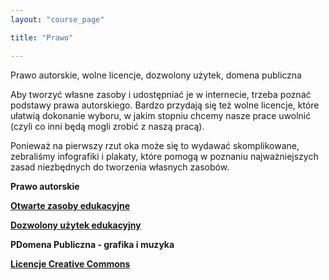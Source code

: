```yaml
---
layout: "course_page"

title: "Prawo"

---
```


<div class="text-center screen-title">
Prawo autorskie, wolne licencje, dozwolony użytek, domena publiczna
</div>

<div class="screen-content">
  <p>
  Aby tworzyć własne zasoby i udostępniać je w internecie, trzeba poznać podstawy prawa autorskiego. Bardzo przydają się też wolne licencje, które ułatwią dokonanie wyboru, w jakim stopniu chcemy nasze prace uwolnić (czyli co inni będą mogli zrobić z naszą pracą).
  </p>
  
  <p>
  Ponieważ na pierwszy rzut oka może się to wydawać skomplikowane, zebraliśmy infografiki i plakaty, które pomogą w poznaniu najważniejszych zasad niezbędnych do tworzenia własnych zasobów.
  </p>
  
  <p>
  <strong>Prawo autorskie</strong>
  </p>
  
  <p>
  <a class="content-link" target="_blank" href="https://creativecommons.pl/wp-content/uploads/2015/03/OERweek_poster_pl.pdf"> <strong>Otwarte zasoby edukacyjne</strong></a>
  </p>
  
  <p>
  <a class="content-link" target="_blank" href="https://centrumcyfrowe.pl/czytelnia/dozwolony-uzytek-w-edukacji-infografika/"> <strong>Dozwolony użytek edukacyjny</strong></a>
  </p>
  
  <p>
  <strong>PDomena Publiczna - grafika i muzyka</strong>
  </p>
  
  <p>
  <a class="content-link" target="_blank" href="https://otwartezasoby.pl/wp-content/uploads/2016/07/CC_licencje_plakat_A2_ikony.pdf"><strong>Licencje Creative Commons</strong></a>
  </p>

</div> 
